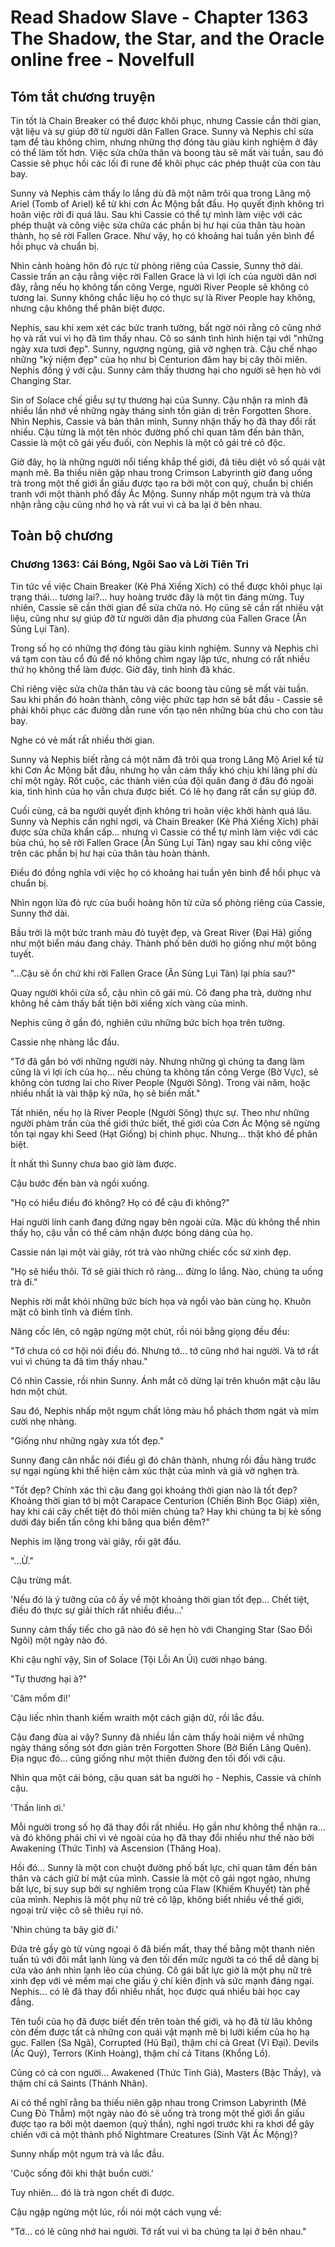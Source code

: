 # Read Shadow Slave - Chapter 1363 The Shadow, the Star, and the Oracle online free - Novelfull

## Tóm tắt chương truyện

Tin tốt là Chain Breaker có thể được khôi phục, nhưng Cassie cần thời gian, vật liệu và sự giúp đỡ từ người dân Fallen Grace. Sunny và Nephis chỉ sửa tạm để tàu không chìm, nhưng những thợ đóng tàu giàu kinh nghiệm ở đây có thể làm tốt hơn. Việc sửa chữa thân và boong tàu sẽ mất vài tuần, sau đó Cassie sẽ phục hồi các lối đi rune để khôi phục các phép thuật của con tàu bay.

Sunny và Nephis cảm thấy lo lắng dù đã một năm trôi qua trong Lăng mộ Ariel (Tomb of Ariel) kể từ khi cơn Ác Mộng bắt đầu. Họ quyết định không trì hoãn việc rời đi quá lâu. Sau khi Cassie có thể tự mình làm việc với các phép thuật và công việc sửa chữa các phần bị hư hại của thân tàu hoàn thành, họ sẽ rời Fallen Grace. Như vậy, họ có khoảng hai tuần yên bình để hồi phục và chuẩn bị.

Nhìn cảnh hoàng hôn đỏ rực từ phòng riêng của Cassie, Sunny thở dài. Cassie trấn an cậu rằng việc rời Fallen Grace là vì lợi ích của người dân nơi đây, rằng nếu họ không tấn công Verge, người River People sẽ không có tương lai. Sunny không chắc liệu họ có thực sự là River People hay không, nhưng cậu không thể phân biệt được.

Nephis, sau khi xem xét các bức tranh tường, bất ngờ nói rằng cô cũng nhớ họ và rất vui vì họ đã tìm thấy nhau. Cô so sánh tình hình hiện tại với "những ngày xưa tươi đẹp". Sunny, ngượng ngùng, giả vờ nghẹn trà. Cậu chế nhạo những "kỷ niệm đẹp" của họ như bị Centurion đâm hay bị cây thôi miên. Nephis đồng ý với cậu. Sunny cảm thấy thương hại cho người sẽ hẹn hò với Changing Star.

Sin of Solace chế giễu sự tự thương hại của Sunny. Cậu nhận ra mình đã nhiều lần nhớ về những ngày tháng sinh tồn giản dị trên Forgotten Shore. Nhìn Nephis, Cassie và bản thân mình, Sunny nhận thấy họ đã thay đổi rất nhiều. Cậu từng là một tên nhóc đường phố chỉ quan tâm đến bản thân, Cassie là một cô gái yếu đuối, còn Nephis là một cô gái trẻ cô độc.

Giờ đây, họ là những người nổi tiếng khắp thế giới, đã tiêu diệt vô số quái vật mạnh mẽ. Ba thiếu niên gặp nhau trong Crimson Labyrinth giờ đang uống trà trong một thế giới ẩn giấu được tạo ra bởi một con quỷ, chuẩn bị chiến tranh với một thành phố đầy Ác Mộng. Sunny nhấp một ngụm trà và thừa nhận rằng cậu cũng nhớ họ và rất vui vì cả ba lại ở bên nhau.

## Toàn bộ chương

### Chương 1363: Cái Bóng, Ngôi Sao và Lời Tiên Tri

Tin tức về việc Chain Breaker (Kẻ Phá Xiềng Xích) có thể được khôi phục lại trạng thái... tương lai?... huy hoàng trước đây là một tin đáng mừng. Tuy nhiên, Cassie sẽ cần thời gian để sửa chữa nó. Họ cũng sẽ cần rất nhiều vật liệu, cũng như sự giúp đỡ từ người dân địa phương của Fallen Grace (Ân Sủng Lụi Tàn).

Trong số họ có những thợ đóng tàu giàu kinh nghiệm. Sunny và Nephis chỉ vá tạm con tàu cổ đủ để nó không chìm ngay lập tức, nhưng có rất nhiều thứ họ không thể làm được. Giờ đây, tình hình đã khác.

Chỉ riêng việc sửa chữa thân tàu và các boong tàu cũng sẽ mất vài tuần. Sau khi phần đó hoàn thành, công việc phức tạp hơn sẽ bắt đầu - Cassie sẽ phải khôi phục các đường dẫn rune vốn tạo nên những bùa chú cho con tàu bay.

Nghe có vẻ mất rất nhiều thời gian.

Sunny và Nephis biết rằng cả một năm đã trôi qua trong Lăng Mộ Ariel kể từ khi Cơn Ác Mộng bắt đầu, nhưng họ vẫn cảm thấy khó chịu khi lãng phí dù chỉ một ngày. Rốt cuộc, các thành viên của đội quân đang ở đâu đó ngoài kia, tình hình của họ vẫn chưa được biết. Có lẽ họ đang rất cần sự giúp đỡ.

Cuối cùng, cả ba người quyết định không trì hoãn việc khởi hành quá lâu. Sunny và Nephis cần nghỉ ngơi, và Chain Breaker (Kẻ Phá Xiềng Xích) phải được sửa chữa khẩn cấp... nhưng vì Cassie có thể tự mình làm việc với các bùa chú, họ sẽ rời Fallen Grace (Ân Sủng Lụi Tàn) ngay sau khi công việc trên các phần bị hư hại của thân tàu hoàn thành.

Điều đó đồng nghĩa với việc họ có khoảng hai tuần yên bình để hồi phục và chuẩn bị.

Nhìn ngọn lửa đỏ rực của buổi hoàng hôn từ cửa sổ phòng riêng của Cassie, Sunny thở dài.

Bầu trời là một bức tranh màu đỏ tuyệt đẹp, và Great River (Đại Hà) giống như một biển máu đang cháy. Thành phố bên dưới họ giống như một bông tuyết.

"...Cậu sẽ ổn chứ khi rời Fallen Grace (Ân Sủng Lụi Tàn) lại phía sau?"

Quay người khỏi cửa sổ, cậu nhìn cô gái mù. Cô đang pha trà, dường như không hề cảm thấy bất tiện bởi xiềng xích vàng của mình.

Nephis cũng ở gần đó, nghiên cứu những bức bích họa trên tường.

Cassie nhẹ nhàng lắc đầu.

"Tớ đã gắn bó với những người này. Nhưng những gì chúng ta đang làm cũng là vì lợi ích của họ... nếu chúng ta không tấn công Verge (Bờ Vực), sẽ không còn tương lai cho River People (Người Sông). Trong vài năm, hoặc nhiều nhất là vài thập kỷ nữa, họ sẽ biến mất."

Tất nhiên, nếu họ là River People (Người Sông) thực sự. Theo như những người phàm trần của thế giới thức biết, thế giới của Cơn Ác Mộng sẽ ngừng tồn tại ngay khi Seed (Hạt Giống) bị chinh phục. Nhưng... thật khó để phân biệt.

Ít nhất thì Sunny chưa bao giờ làm được.

Cậu bước đến bàn và ngồi xuống.

"Họ có hiểu điều đó không? Họ có để cậu đi không?"

Hai người lính canh đang đứng ngay bên ngoài cửa. Mặc dù không thể nhìn thấy họ, cậu vẫn có thể cảm nhận được bóng dáng của họ.

Cassie nán lại một vài giây, rót trà vào những chiếc cốc sứ xinh đẹp.

"Họ sẽ hiểu thôi. Tớ sẽ giải thích rõ ràng... đừng lo lắng. Nào, chúng ta uống trà đi."

Nephis rời mắt khỏi những bức bích họa và ngồi vào bàn cùng họ. Khuôn mặt cô bình tĩnh và điềm tĩnh.

Nâng cốc lên, cô ngập ngừng một chút, rồi nói bằng giọng đều đều:

"Tớ chưa có cơ hội nói điều đó. Nhưng tớ... tớ cũng nhớ hai người. Và tớ rất vui vì chúng ta đã tìm thấy nhau."

Cô nhìn Cassie, rồi nhìn Sunny. Ánh mắt cô dừng lại trên khuôn mặt cậu lâu hơn một chút.

Sau đó, Nephis nhấp một ngụm chất lỏng màu hổ phách thơm ngát và mỉm cười nhẹ nhàng.

"Giống như những ngày xưa tốt đẹp."

Sunny đang cân nhắc nói điều gì đó chân thành, nhưng rồi đầu hàng trước sự ngại ngùng khi thể hiện cảm xúc thật của mình và giả vờ nghẹn trà.

"Tốt đẹp? Chính xác thì cậu đang gọi khoảng thời gian nào là tốt đẹp? Khoảng thời gian tớ bị một Carapace Centurion (Chiến Binh Bọc Giáp) xiên, hay khi cái cây chết tiệt đó thôi miên chúng ta? Hay khi chúng ta bị kẻ sống dưới đáy biển tấn công khi băng qua biển đêm?"

Nephis im lặng trong vài giây, rồi gật đầu.

"...Ừ."

Cậu trừng mắt.

'Nếu đó là ý tưởng của cô ấy về một khoảng thời gian tốt đẹp... Chết tiệt, điều đó thực sự giải thích rất nhiều điều...'

Sunny cảm thấy tiếc cho gã nào đó sẽ hẹn hò với Changing Star (Sao Đổi Ngôi) một ngày nào đó.

Khi cậu nghĩ vậy, Sin of Solace (Tội Lỗi An Ủi) cười nhạo báng.

"Tự thương hại à?"

'Câm mồm đi!'

Cậu liếc nhìn thanh kiếm wraith một cách giận dữ, rồi lắc đầu.

Cậu đang đùa ai vậy? Sunny đã nhiều lần cảm thấy hoài niệm về những ngày tháng sống sót đơn giản trên Forgotten Shore (Bờ Biển Lãng Quên). Địa ngục đó... cũng giống như một thiên đường đen tối đối với cậu.

Nhìn qua một cái bóng, cậu quan sát ba người họ - Nephis, Cassie và chính cậu.

'Thần linh ơi.'

Mỗi người trong số họ đã thay đổi rất nhiều. Họ gần như không thể nhận ra... và đó không phải chỉ vì vẻ ngoài của họ đã thay đổi nhiều như thế nào bởi Awakening (Thức Tỉnh) và Ascension (Thăng Hoa).

Hồi đó... Sunny là một con chuột đường phố bất lực, chỉ quan tâm đến bản thân và cách giữ bí mật của mình. Cassie là một cô gái ngọt ngào, nhưng bất lực, bị suy sụp bởi sự nghiêm trọng của Flaw (Khiếm Khuyết) tàn phế của mình. Nephis là một phụ nữ trẻ cô lập, không biết nhiều về thế giới, ngoại trừ việc cô sẽ thiêu rụi nó.

'Nhìn chúng ta bây giờ đi.'

Đứa trẻ gầy gò từ vùng ngoại ô đã biến mất, thay thế bằng một thanh niên tuấn tú với đôi mắt lạnh lùng và đen tối đến mức người ta có thể dễ dàng bị cứa vào ánh nhìn lạnh lẽo của chúng. Cô gái bất lực giờ là một phụ nữ trẻ xinh đẹp với vẻ mềm mại che giấu ý chí kiên định và sức mạnh đáng ngại. Nephis... có lẽ đã thay đổi nhiều nhất, học được quá nhiều bài học cay đắng.

Tên tuổi của họ đã được biết đến trên toàn thế giới, và họ đã từ lâu không còn đếm được tất cả những con quái vật mạnh mẽ bị lưỡi kiếm của họ hạ gục. Fallen (Sa Ngã), Corrupted (Hủ Bại), thậm chí cả Great (Vĩ Đại). Devils (Ác Quỷ), Terrors (Kinh Hoàng), thậm chí cả Titans (Khổng Lồ).

Cũng có cả con người... Awakened (Thức Tỉnh Giả), Masters (Bậc Thầy), và thậm chí cả Saints (Thánh Nhân).

Ai có thể nghĩ rằng ba thiếu niên gặp nhau trong Crimson Labyrinth (Mê Cung Đỏ Thẫm) một ngày nào đó sẽ uống trà trong một thế giới ẩn giấu được tạo ra bởi một daemon (quỷ thần), nghỉ ngơi trước khi ra khơi để gây chiến với cả một thành phố Nightmare Creatures (Sinh Vật Ác Mộng)?

Sunny nhấp một ngụm trà và lắc đầu.

'Cuộc sống đôi khi thật buồn cười.'

Tuy nhiên... đó là trà ngon chết đi được.

Cậu ngập ngừng một lúc, rồi nói một cách vụng về:

"Tớ... có lẽ cũng nhớ hai người. Tớ rất vui vì ba chúng ta lại ở bên nhau."